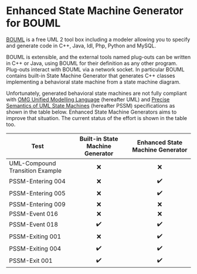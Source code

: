 # Enhanced State Machine Generator for BOUML

[BOUML](https://www.bouml.fr/) is a free UML 2 tool box including a modeler allowing you to specify and generate code in C++, Java, Idl, Php, Python and MySQL.

BOUML is extensible, and the external tools named plug-outs can be written in C++ or Java, using BOUML for their definition as any other program. Plug-outs
interact  with BOUML via a network socket. In particular BOUML contains built-in State Machine Generator that generates C++ classes implementing a behavioral state machine from a state machine diagram.

Unfortunately, generated behavioral state machines are not fully compliant with [OMG Unified Modelling Language](https://www.omg.org/spec/UML/) (hereafter UML) and [Precise Semantics of UML State Machines](https://www.omg.org/spec/PSSM/) (hereafter PSSM) specifications as shown in the table below. Enhanced State Machine Generators aims to improve that situation. The current status of the effort is shown in the table too.


| Test | Built-in State Machine Generator | Enhanced State Machine Generator |
|------|:-----------------:|:----:|
|UML-Compound Transition Example | :x: |  :x:  |
|PSSM-Entering 004 | :x:   |  :heavy_check_mark:  |
|PSSM-Entering 005 |  :x:  |  :heavy_check_mark: |
|PSSM-Entering 009 | :x:   |  :x:  |
|PSSM-Event 016 | :x:   |  :x:  |
|PSSM-Event 018 | :heavy_check_mark:   |  :heavy_check_mark:  |
|PSSM-Exiting 001 | :x:   |  :heavy_check_mark:  |
|PSSM-Exiting 004 | :heavy_check_mark:   |  :heavy_check_mark:  |
|PSSM-Exit 001 |:heavy_check_mark:    |  :heavy_check_mark:  |
